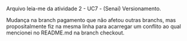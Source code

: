 Arquivo leia-me da atividade 2 -  UC7 - (Senai) Versionamento.

Mudança na branch pagamento que não afetou outras branchs, mas propositalmente fiz na mesma linha para acarregar um conflito ao qual mencionei no README.md na branch checkout.
